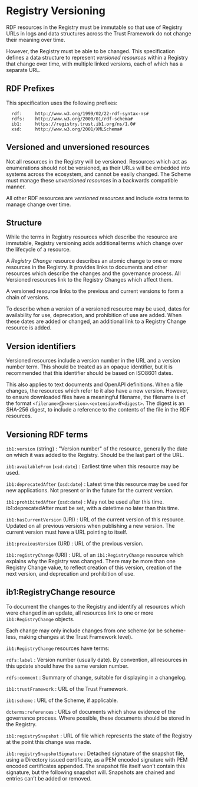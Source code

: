 # Registry Versioning

RDF resources in the Registry must be immutable so that use of Registry URLs in logs and data structures across the Trust Framework do not change their meaning over time.

However, the Registry must be able to be changed. This specification defines a data structure to represent _versioned resources_ within a Registry that change over time, with multiple linked versions, each of which has a separate URL.


## RDF Prefixes

This specification uses the following prefixes:

```
  rdf:     http://www.w3.org/1999/02/22-rdf-syntax-ns#
  rdfs:    http://www.w3.org/2000/01/rdf-schema#
  ib1:     https://registry.trust.ib1.org/ns/1.0#
  xsd:     http://www.w3.org/2001/XMLSchema#
```


## Versioned and unversioned resources

Not all resources in the Registry will be versioned. Resources which act as enumerations should not be versioned, as their URLs will be embedded into systems across the ecosystem, and cannot be easily changed. The Scheme must manage these _unversioned resources_ in a backwards compatible manner.

All other RDF resources are _versioned resources_ and include extra terms to manage change over time.


## Structure

While the terms in Registry resources which describe the resource are immutable, Registry versioning adds additional terms which change over the lifecycle of a resource.

A _Registry Change_ resource describes an atomic change to one or more resources in the Registry. It provides links to documents and other resources which describe the changes and the governance process. All Versioned resources link to the Registry Changes which affect them.

A versioned resource links to the previous and current versions to form a chain of versions.

To describe when a version of a versioned resource may be used, dates for availability for use, deprecation, and prohibition of use are added. When these dates are added or changed, an additional link to a Registry Change resource is added.


## Version identifiers

Versioned resources include a version number in the URL and a version number term. This should be treated as an opaque identifier, but it is recommended that this identifier should be based on ISO8601 dates.

This also applies to text documents and OpenAPI definitions. When a file changes, the resources which refer to it also have a new version. However, to ensure downloaded files have a meaningful filename, the filename is of the format `<filename>`@`<version>`.`<extension>`#`<digest>`. The digest is an SHA-256 digest, to include a reference to the contents of the file in the RDF resources.



## Versioning RDF terms

`ib1:version` (string)
: "Version number" of the resource, generally the date on which it was added to the Registry. Should be the last part of the URL.

`ib1:availableFrom` (`xsd:date`)
: Earliest time when this resource may be used.

`ib1:deprecatedAfter` (`xsd:date`)
: Latest time this resource may be used for new applications. Not present or in the future for the current version.

`ib1:prohibitedAfter` (`xsd:date`)
: May not be used after this time. ib1:deprecatedAfter must be set, with a datetime no later than this time.

`ib1:hasCurrentVersion` (URI)
: URL of the current version of this resource. Updated on all previous versions when publishing a new version. The current version must have a URL pointing to itself.

`ib1:previousVersion` (URI)
: URL of the previous version.

`ib1:registryChange` (URI)
: URL of an `ib1:RegistryChange` resource which explains why the Registry was changed. There may be more than one Registry Change value, to reflect creation of this version, creation of the next version, and deprecation and prohibition of use.




## ib1:RegistryChange resource

To document the changes to the Registry and identify all resources which were changed in an update, all resources link to one or more `ib1:RegistryChange` objects.

Each change may only include changes from one scheme (or be scheme-less, making changes at the Trust Framework level).

`ib1:RegistryChange` resources have terms:

`rdfs:label`
: Version number (usually date). By convention, all resources in this update should have the same version number.

`rdfs:comment`
: Summary of change, suitable for displaying in a changelog.

`ib1:trustFramework`
: URL of the Trust Framework.

`ib1:scheme`
: URL of the Scheme, if applicable.

`dcterms:references`
: URLs of documents which show evidence of the governance process. Where possible, these documents should be stored in the Registry.

`ib1:registrySnapshot`
: URL of file which represents the state of the Registry at the point this change was made.

`ib1:registrySnapshotSignature`
: Detached signature of the snapshot file, using a Directory issued certificate, as a PEM encoded signature with PEM encoded certificates appended. The snapshot file itself won’t contain this signature, but the following snapshot will. Snapshots are chained and entries can’t be added or removed.
